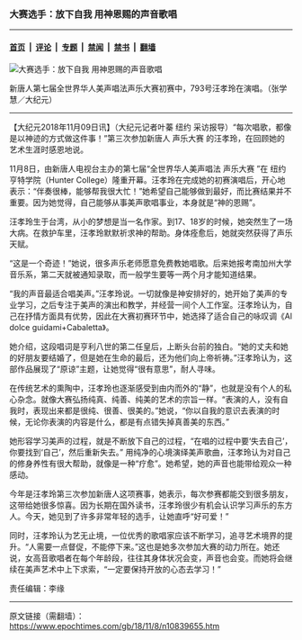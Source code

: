 ### 大赛选手：放下自我 用神恩赐的声音歌唱

---

#### [首页](../../../..?n10839655) &nbsp;|&nbsp; [评论](../../../../../epoch-comment?n10839655) &nbsp;|&nbsp; [专题](../../../../../epoch-special?n10839655) &nbsp;|&nbsp; [禁闻](../../../../../epoch-news?n10839655) &nbsp;|&nbsp; [禁书](../../../../../books?n10839655) &nbsp;|&nbsp; [翻墙](https://github.com/gfw-breaker/nogfw/blob/master/README.md?n10839655)


<div><img alt="大赛选手：放下自我 用神恩赐的声音歌唱" class="attachment-djy_600_400 size-djy_600_400 wp-post-image" src="https://i.epochtimes.com/assets/uploads/2018/11/BGZ07278-r1-600x400.jpg"/>
<div class="caption">
 <p>
  新唐人第七届全世界华人美声唱法声乐大赛初赛中，793号汪孝玲在演唱。（张学慧／大纪元）
 </p>
</div></div><hr/><div class="post_content" id="artbody" itemprop="articleBody">
 <!-- article content begin -->
 <p>
  【大纪元2018年11月09日讯】（大纪元记者叶蓁
  <ok href="https://www.epochtimes.com/gb/tag/%E7%BA%BD%E7%BA%A6.html">
   纽约
  </ok>
  采访报导）“每次唱歌，都像是以神迹的方式做这件事！”第三次参加新唐人
  <ok href="https://www.epochtimes.com/gb/tag/%E5%A3%B0%E4%B9%90%E5%A4%A7%E8%B5%9B.html">
   声乐大赛
  </ok>
  的汪孝玲，在回顾她的艺术生涯时感恩地说。
 </p>
 <p>
  11月8日，由新唐人电视台主办的第七届“全世界华人美声唱法
  <ok href="https://www.epochtimes.com/gb/tag/%E5%A3%B0%E4%B9%90%E5%A4%A7%E8%B5%9B.html">
   声乐大赛
  </ok>
  ”在
  <ok href="https://www.epochtimes.com/gb/tag/%E7%BA%BD%E7%BA%A6.html">
   纽约
  </ok>
  亨特学院（Hunter College）隆重开幕。汪孝玲在完成她的初赛演唱后，开心地表示：“伴奏很棒，能够帮我很大忙！”她希望自己能够做到最好，而比赛结果并不重要。因为她觉得，自己能够从事美声歌唱事业，本身就是“神的恩赐”。
 </p>
 <p>
  汪孝玲生于台湾，从小的梦想是当一名作家。到17、18岁的时候，她突然生了一场大病。在救护车里，汪孝玲默默祈求神的帮助。身体痊愈后，她就突然获得了声乐天赋。
 </p>
 <p>
  “这是一个奇迹！”她说，很多声乐老师愿意免费教她唱歌。后来她报考南加州大学音乐系，第二天就被通知录取，而一般学生要等一两个月才能知道结果。
 </p>
 <p>
  “我的声音最适合唱美声。”汪孝玲说。一切就像是神安排好的，她开始了美声的专业学习，之后专注于美声的演出和教学，并经营一间个人工作室。汪孝玲认为，自己在抒情方面具有优势，因此在大赛初赛环节中，她选择了适合自己的咏叹调《Al dolce guidami+Cabaletta》。
 </p>
 <p>
  她介绍，这段唱词是亨利八世的第二任皇后，上断头台前的独白。“她的丈夫和她的好朋友要结婚了，但是她在生命的最后，还为他们向上帝祈祷。”汪孝玲认为，这部作品展现了“原谅”主题，让她觉得“很有意思”，耐人寻味。
 </p>
 <p>
  在传统艺术的熏陶中，汪孝玲也逐渐感受到由内而外的“静”，也就是没有个人的私心杂念。就像大赛弘扬纯真、纯善、纯美的艺术的宗旨一样。“表演的人，没有自我时，表现出来都是很纯、很善、很美的。”她说，“你以自我的意识去表演的时候，无论你表演的内容是什么，都是有点错失掉真善美的东西。”
 </p>
 <p>
  她形容学习美声的过程，就是不断放下自己的过程，“在唱的过程中要‘失去自己’，你要找到‘自己’，然后重新失去。” 用纯净的心境演绎美声歌曲，汪孝玲认为对自己的修身养性有很大帮助，就像是一种“疗愈”。她希望，她的声音也能带给观众一种感动。
 </p>
 <p>
  今年是汪孝玲第三次参加新唐人这项赛事，她表示，每次参赛都能交到很多朋友，这带给她很多惊喜。因为长期在国外读书，汪孝玲很少有机会认识学习声乐的东方人。今天，她见到了许多非常年轻的选手，让她直呼“好可爱！”
 </p>
 <p>
  同时，汪孝玲认为艺无止境，一位优秀的歌唱家应该不断学习，追寻艺术境界的提升。“人需要一点督促，不能停下来。”这也是她多次参加大赛的动力所在。她还说，女高音歌唱者在每个年龄段，往往其身体状况会变，声音也会变。而她将会继续在美声艺术中上下求索，“一定要保持开放的心态去学习！”
 </p>
 <p>
  责任编辑：李缘
 </p>
 <!-- article content end -->
 <div id="below_article_ad">
 </div>
</div>


---

原文链接（需翻墙）：https://www.epochtimes.com/gb/18/11/8/n10839655.htm